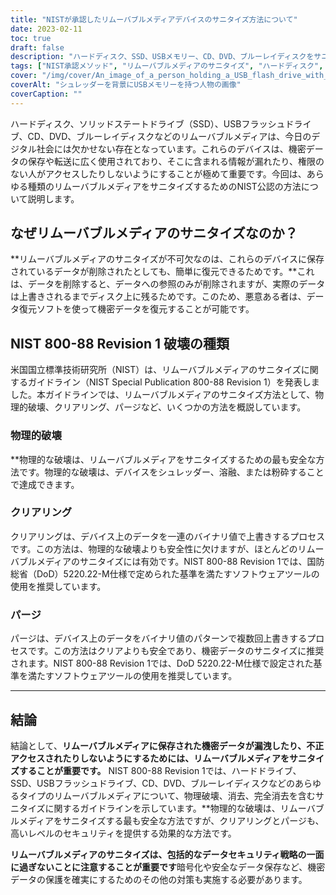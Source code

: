 ```yaml
---
title: "NISTが承認したリムーバブルメディアデバイスのサニタイズ方法について"
date: 2023-02-11
toc: true
draft: false
description: "ハードディスク、SSD、USBメモリー、CD、DVD、ブルーレイディスクをサニタイズし、機密データを不正アクセスから保護するためのNIST認定の方法についてご紹介します。"
tags: ["NIST承認メソッド", "リムーバブルメディアのサニタイズ", "ハードディスク", "SSD", "USBフラッシュメモリー", "シーディーエス", "DVD類", "ブルーレイディスク", "データセキュリティ", "機密データの保護"]
cover: "/img/cover/An_image_of_a_person_holding_a_USB_flash_drive_with_a_shreder.png"
coverAlt: "シュレッダーを背景にUSBメモリーを持つ人物の画像"
coverCaption: ""
---
```


ハードディスク、ソリッドステートドライブ（SSD）、USBフラッシュドライブ、CD、DVD、ブルーレイディスクなどのリムーバブルメディアは、今日のデジタル社会には欠かせない存在となっています。これらのデバイスは、機密データの保存や転送に広く使用されており、そこに含まれる情報が漏れたり、権限のない人がアクセスしたりしないようにすることが極めて重要です。今回は、あらゆる種類のリムーバブルメディアをサニタイズするためのNIST公認の方法について説明します。

## なぜリムーバブルメディアのサニタイズなのか？

**リムーバブルメディアのサニタイズが不可欠なのは、これらのデバイスに保存されているデータが削除されたとしても、簡単に復元できるためです。**これは、データを削除すると、データへの参照のみが削除されますが、実際のデータは上書きされるまでディスク上に残るためです。このため、悪意ある者は、データ復元ソフトを使って機密データを復元することが可能です。

## NIST 800-88 Revision 1 破壊の種類

米国国立標準技術研究所（NIST）は、リムーバブルメディアのサニタイズに関するガイドライン（NIST Special Publication 800-88 Revision 1）を発表しました。本ガイドラインでは、リムーバブルメディアのサニタイズ方法として、物理的破壊、クリアリング、パージなど、いくつかの方法を概説しています。

### 物理的破壊

**物理的な破壊は、リムーバブルメディアをサニタイズするための最も安全な方法です。物理的な破壊は、デバイスをシュレッダー、溶融、または粉砕することで達成できます。

### クリアリング

クリアリングは、デバイス上のデータを一連のバイナリ値で上書きするプロセスです。この方法は、物理的な破壊よりも安全性に欠けますが、ほとんどのリムーバブルメディアのサニタイズには有効です。NIST 800-88 Revision 1では、国防総省（DoD）5220.22-M仕様で定められた基準を満たすソフトウェアツールの使用を推奨しています。

### パージ

パージは、デバイス上のデータをバイナリ値のパターンで複数回上書きするプロセスです。この方法はクリアよりも安全であり、機密データのサニタイズに推奨されます。NIST 800-88 Revision 1では、DoD 5220.22-M仕様で設定された基準を満たすソフトウェアツールの使用を推奨しています。

__________________________________________

## 結論

結論として、**リムーバブルメディアに保存された機密データが漏洩したり、不正アクセスされたりしないようにするためには、リムーバブルメディアをサニタイズすることが重要です。** NIST 800-88 Revision 1では、ハードドライブ、SSD、USBフラッシュドライブ、CD、DVD、ブルーレイディスクなどのあらゆるタイプのリムーバブルメディアについて、物理破壊、消去、完全消去を含むサニタイズに関するガイドラインを示しています。**物理的な破壊は、リムーバブルメディアをサニタイズする最も安全な方法ですが、クリアリングとパージも、高いレベルのセキュリティを提供する効果的な方法です。

**リムーバブルメディアのサニタイズは、包括的なデータセキュリティ戦略の一面に過ぎないことに注意することが重要です**暗号化や安全なデータ保存など、機密データの保護を確実にするためのその他の対策も実施する必要があります。


